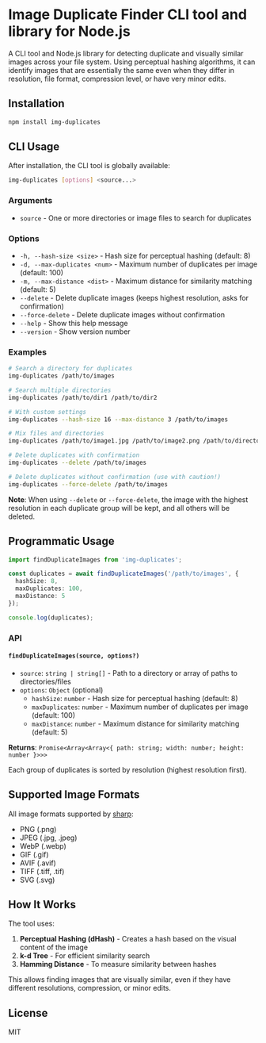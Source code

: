 # Image Duplicate Finder CLI tool and library for Node.js

A CLI tool and Node.js library for detecting duplicate and visually similar images across your file system. Using perceptual hashing algorithms, it can identify images that are essentially the same even when they differ in resolution, file format, compression level, or have very minor edits.

## Installation

```bash
npm install img-duplicates
```

## CLI Usage

After installation, the CLI tool is globally available:

```bash
img-duplicates [options] <source...>
```

### Arguments

- `source` - One or more directories or image files to search for duplicates

### Options

- `-h, --hash-size <size>` - Hash size for perceptual hashing (default: 8)
- `-d, --max-duplicates <num>` - Maximum number of duplicates per image (default: 100)
- `-m, --max-distance <dist>` - Maximum distance for similarity matching (default: 5)
- `--delete` - Delete duplicate images (keeps highest resolution, asks for confirmation)
- `--force-delete` - Delete duplicate images without confirmation
- `--help` - Show this help message
- `--version` - Show version number

### Examples

```bash
# Search a directory for duplicates
img-duplicates /path/to/images

# Search multiple directories
img-duplicates /path/to/dir1 /path/to/dir2

# With custom settings
img-duplicates --hash-size 16 --max-distance 3 /path/to/images

# Mix files and directories
img-duplicates /path/to/image1.jpg /path/to/image2.png /path/to/directory

# Delete duplicates with confirmation
img-duplicates --delete /path/to/images

# Delete duplicates without confirmation (use with caution!)
img-duplicates --force-delete /path/to/images
```

**Note**: When using `--delete` or `--force-delete`, the image with the highest resolution in each duplicate group will be kept, and all others will be deleted.

## Programmatic Usage

```typescript
import findDuplicateImages from 'img-duplicates';

const duplicates = await findDuplicateImages('/path/to/images', {
  hashSize: 8,
  maxDuplicates: 100,
  maxDistance: 5
});

console.log(duplicates);
```

### API

#### `findDuplicateImages(source, options?)`

- `source`: `string | string[]` - Path to a directory or array of paths to directories/files
- `options`: `Object` (optional)
  - `hashSize`: `number` - Hash size for perceptual hashing (default: 8)
  - `maxDuplicates`: `number` - Maximum number of duplicates per image (default: 100)
  - `maxDistance`: `number` - Maximum distance for similarity matching (default: 5)

**Returns**: `Promise<Array<Array<{ path: string; width: number; height: number }>>>`

Each group of duplicates is sorted by resolution (highest resolution first).

## Supported Image Formats

All image formats supported by [sharp](https://sharp.pixelplumbing.com/#formats):

- PNG (.png)
- JPEG (.jpg, .jpeg)
- WebP (.webp)
- GIF (.gif)
- AVIF (.avif)
- TIFF (.tiff, .tif)
- SVG (.svg)

## How It Works

The tool uses:
1. **Perceptual Hashing (dHash)** - Creates a hash based on the visual content of the image
2. **k-d Tree** - For efficient similarity search
3. **Hamming Distance** - To measure similarity between hashes

This allows finding images that are visually similar, even if they have different resolutions, compression, or minor edits.

## License

MIT
